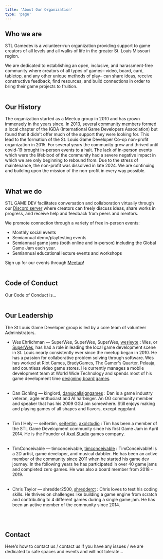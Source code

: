 ```yaml
---
title: 'About Our Organization'
type: 'page'
---
```

## Who we are

STL Gamedev is a volunteer-run organization providing support to game creators of all levels and all walks of life in the greater St. Louis Missouri region.

We are dedicated to establishing an open, inclusive, and harassment-free community where creators of all types of games&ndash; video, board, card, tabletop, and any other unique methods of play&ndash; can share ideas, receive constructive feedback, find resources, and build connections in order to bring their game projects to fruition.
  <br>
  <br>

## Our History

The organization started as a Meetup group in 2010 and has grown immensely in the years since. In 2013, several community members formed a local chapter of the IGDA (International Game Developers Association) but found that it didn't offer much of the support they were looking for.  This lead to the formation of the St. Louis Game Developer Co-op non-profit organization in 2015.  For several years the community grew and thrived until covid-19 brought in-person events to a halt.  The lack of in-person events which were the lifeblood of the community had a severe negative impact in which we are only beginning to rebound from.  Due to the stress of maintenance, the non-profit was dissolved in late 2024.  We are continuing and building upon the mission of the non-profit in every way possible.
  <br>
  <br>

## What we do

STL GAME DEV facilitates conversation and collaboration virtually through our [<i class="fa-brands fa-discord"></i> Discord server](https://discord.com/invite/mTMKpre/) where creators can freely discuss ideas, share works in progress, and receive help and feedback from peers and mentors.

We promote connection through a variety of free in-person events: 
- Monthly social events
- Semiannual demo/playtesting events
- Semiannual game jams (both online and in-person) including the Global Game Jam each year.
- Semiannual educational lecture events and workshops

Sign up for our events through [<i class="fa-brands fa-meetup"></i> Meetup](https://www.meetup.com/st-louis-game-developers)!
  <br>
  <br>

## Code of Conduct

Our Code of Conduct is...
  <br>
  <br>

## Our Leadership

The St Louis Game Developer group is led by a core team of volunteer Administrators.

* Wes Ehrlichman &mdash; <i class="i fa-brands fa-discord"></i> SuperWes, <i class="fa-brands fa-xbox"></i> SuperWes, <i class="fa-brands fa-playstation"></i> SuperWes, [<i class="fa-brands fa-x-twitter"></i> wesleyte](https://www.x.com/wesleyte)
  : Wes, or [SuperWes](https://www.superwes.com/), has had a role in leading the local game development scene in St. Louis nearly consistently ever since the meetup began in 2010. He has a passion for collaborative problem solving through software. Wes has worked at Riot Games, BradyGames, The Gamer's Quarter, Pelaaja, and countless video game stores. He currently manages a mobile development team at World Wide Technology and spends most of his game development time [designing board games](https://midnightlaunchgames.com/).
  <br>
  <br>

* Dan Eichling &mdash; <i class="i fa-brands fa-discord"></i> kinglord, [<i class="fa-sharp-duotone fa-solid fa-mailbox"></i> dan@callsigngames](mailto:dan@callsigngames.com)
  : Dan is a game industry veteran, agile enthusiast and AI harbinger. An OG community member and speaker that has his 2009 GGJ pin somewhere. Still enjoys making and playing games of all shapes and flavors, except eggplant.
  <br>
  <br>

* Tim I Hely &mdash; <i class="i fa-brands fa-discord"></i> seifertim, [<i class="i fa-brands fa-itch-io"></i> seifertim](https://seifertim.itch.io/), [<i class="i fa-brands fa-itch-io"></i> axolstudio](https://axolstudio.itch.io/)
  : Tim has been a member of the STL Game Development community since his first Game Jam in April 2014. He is the Founder of [Axol Studio](https://axolstudio.com) games company.
  <br>
  <br>

* TimConceivable &mdash; <i class="i fa-brands fa-discord"></i> timconceivable, [<i class="i fa-brands fa-itch-io"></i> timconceivable](https://timconceivable.itch.io/)
  : TimConceivable! is a 2D artist, game developer, and musical dabbler. He has been an active member of the community since 2011 when he started his game dev journey. In the following years he has participated in over 40 game jams and completed zero games. He was also a board member from 2018 - 2019. 
  <br>
  <br>

* Chris Taylor &mdash; <i class="i fa-brands fa-discord"></i> shredder2500, [<i class="i fa-brands fa-itch-io"></i> shredderct](https://shredderct.itch.io/)
  : Chris loves to test his coding skills. He thrives on challenges like building a game engine from scratch and contributing to 4 different games during a single game jam.  He has been an active member of the community since 2014.
<br>
<br>

## Contact

Here's how to contact us / contact us if you have any issues / we are dedicated to safe spaces and events and will not tolerate...
